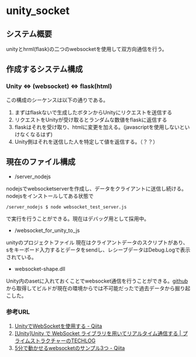 # unity_socket

## システム概要

unityとhrml(flask)の二つのwebsocketを使用して双方向通信を行う。

## 作成するシステム構成

### Unity <=> (websocket) <=> flask(html)

この構成のシーケンスは以下の通りである。

1. まずはflaskないで生成したボタンからUnityにリクエストを送信する
2. リクエストをUnityが受け取るとランダムな数値をflaskに返信する
3. flaskはそれを受け取り、htmlに変更を加える。(javascriptを使用しないといけなくなるはず)
4. Unity側はそれを送信した人を特定して値を返信する。（？？）

## 現在のファイル構成

* /server_nodejs

nodejsでwebsocketserverを作成し、データをクライアントに送信し続ける。nodejsをインストールしてある状態で

```/server_nodejs $ node websocket_test_server.js```

で実行を行うことができる。現在はデバッグ用として採用中。

* /websocket_for_unity_to_js

unityのプロジェクトファイル
現在はクライアントデータのスクリプトがあり、sをキーボード入力するとデータをsendし、レシーブデータはDebug.Logで表示されている。


* websocket-shape.dll

Unity内のasetに入れておくことでwebsocket通信を行うことができる。[github](https://github.com/sta/websocket-sharp)から取得してビルドが現在の環境からでは不可能だったで過去データから掘り起こした。

### 参考URL
1. [UnityでWebSocketを使用する - Qiita](https://qiita.com/oishihiroaki/items/bb2977c72052f5dd5bd9)
2. [[Unity]Unity で WebSocket ライブラリを用いてリアルタイム通信する | プライムストラクチャーのTECHLOG](https://techblog.primestructure.co.jp/2019/06/28/unity-%E3%81%A7-websocket-%E3%83%A9%E3%82%A4%E3%83%96%E3%83%A9%E3%83%AA%E3%82%92%E7%94%A8%E3%81%84%E3%81%A6%E3%83%AA%E3%82%A2%E3%83%AB%E3%82%BF%E3%82%A4%E3%83%A0%E9%80%9A%E4%BF%A1%E3%81%99%E3%82%8B/)
3. [5分で動かせるwebsocketのサンプル3つ - Qiita](https://qiita.com/okumurakengo/items/a8ccea065f5659d1a1de)